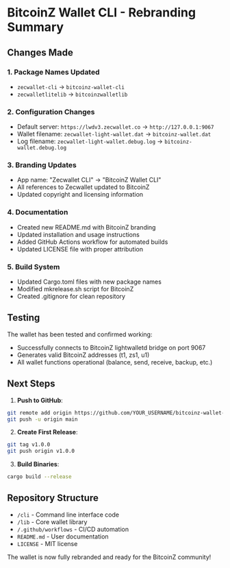 # BitcoinZ Wallet CLI - Rebranding Summary

## Changes Made

### 1. **Package Names Updated**
- `zecwallet-cli` → `bitcoinz-wallet-cli`
- `zecwalletlitelib` → `bitcoinzwalletlib`

### 2. **Configuration Changes**
- Default server: `https://lwdv3.zecwallet.co` → `http://127.0.0.1:9067`
- Wallet filename: `zecwallet-light-wallet.dat` → `bitcoinz-wallet.dat`
- Log filename: `zecwallet-light-wallet.debug.log` → `bitcoinz-wallet.debug.log`

### 3. **Branding Updates**
- App name: "Zecwallet CLI" → "BitcoinZ Wallet CLI"
- All references to Zecwallet updated to BitcoinZ
- Updated copyright and licensing information

### 4. **Documentation**
- Created new README.md with BitcoinZ branding
- Updated installation and usage instructions
- Added GitHub Actions workflow for automated builds
- Updated LICENSE file with proper attribution

### 5. **Build System**
- Updated Cargo.toml files with new package names
- Modified mkrelease.sh script for BitcoinZ
- Created .gitignore for clean repository

## Testing

The wallet has been tested and confirmed working:
- Successfully connects to BitcoinZ lightwalletd bridge on port 9067
- Generates valid BitcoinZ addresses (t1, zs1, u1)
- All wallet functions operational (balance, send, receive, backup, etc.)

## Next Steps

1. **Push to GitHub**:
```bash
git remote add origin https://github.com/YOUR_USERNAME/bitcoinz-wallet-cli.git
git push -u origin main
```

2. **Create First Release**:
```bash
git tag v1.0.0
git push origin v1.0.0
```

3. **Build Binaries**:
```bash
cargo build --release
```

## Repository Structure

- `/cli` - Command line interface code
- `/lib` - Core wallet library
- `/.github/workflows` - CI/CD automation
- `README.md` - User documentation
- `LICENSE` - MIT license

The wallet is now fully rebranded and ready for the BitcoinZ community!

